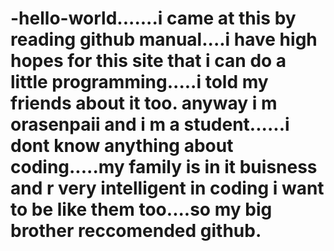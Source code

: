 # -hello-world.......i came at this by reading github manual....i have high hopes for this site that i can do a little programming.....i told my friends about it too. anyway i m orasenpaii and i m a student......i dont know anything about coding.....my family is in it buisness and r very intelligent in coding i want to be like them too....so my big brother reccomended github.
